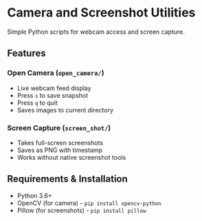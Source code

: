 # Camera and Screenshot Utilities

Simple Python scripts for webcam access and screen capture.

## Features

### Open Camera (`open_camera/`)
- Live webcam feed display
- Press `s` to save snapshot
- Press `q` to quit
- Saves images to current directory

### Screen Capture (`screen_shot/`)
- Takes full-screen screenshots
- Saves as PNG with timestamp
- Works without native screenshot tools

## Requirements & Installation

- Python 3.6+
- OpenCV (for camera) - `pip install opencv-python`
- Pillow (for screenshots) - `pip install pillow`


